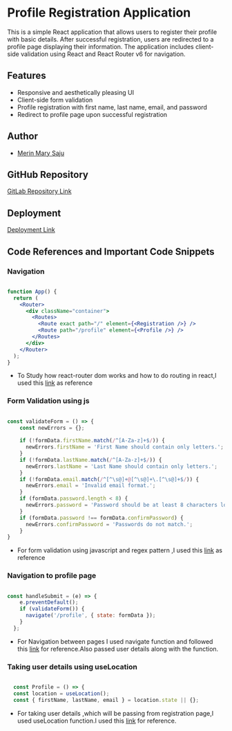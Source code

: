 # Profile Registration Application

This is a simple React application that allows users to register their profile with basic details. After successful registration, users are redirected to a profile page displaying their information. The application includes client-side validation using React and React Router v6 for navigation.

## Features

- Responsive and aesthetically pleasing UI
- Client-side form validation
- Profile registration with first name, last name, email, and password
- Redirect to profile page upon successful registration

## Author

- [Merin Mary Saju](mr457277@dal.ca)

## GitHub Repository

[GitLab Repository Link](https://git.cs.dal.ca/msaju/csci-5709-tutorials/-/tree/main/tutorial2?ref_type=heads)

## Deployment

[Deployment Link](https://your-deployment-link.com)

## Code References and Important Code Snippets

### Navigation

```jsx

function App() {
  return (
    <Router>
      <div className="container">
        <Routes>
          <Route exact path="/" element={<Registration />} />
          <Route path="/profile" element={<Profile />} />
        </Routes>
      </div>
    </Router>
  );
}


```

- To Study how react-router dom works and how to do routing in react,I used this [link](https://reactrouter.com/en/main/route/route) as reference 


### Form Validation using js

```jsx

const validateForm = () => {
    const newErrors = {};
    
    if (!formData.firstName.match(/^[A-Za-z]+$/)) {
      newErrors.firstName = 'First Name should contain only letters.';
    }
    if (!formData.lastName.match(/^[A-Za-z]+$/)) {
      newErrors.lastName = 'Last Name should contain only letters.';
    }
    if (!formData.email.match(/^[^\s@]+@[^\s@]+\.[^\s@]+$/)) {
      newErrors.email = 'Invalid email format.';
    }
    if (formData.password.length < 8) {
      newErrors.password = 'Password should be at least 8 characters long.';
    }
    if (formData.password !== formData.confirmPassword) {
      newErrors.confirmPassword = 'Passwords do not match.';
    }
}

```

- For form validation using javascript and regex pattern ,I used this [link](https://www.geeksforgeeks.org/how-to-validate-form-using-regular-expression-in-javascript/) as reference

### Navigation to profile page

```jsx

const handleSubmit = (e) => {
    e.preventDefault();
    if (validateForm()) {
      navigate('/profile', { state: formData });
    }
  };

```
- For Navigation between pages I used navigate function and followed this [link](https://reactnavigation.org/docs/navigating/) for reference.Also passed user details  along with the function.

### Taking user details using useLocation

```jsx

  const Profile = () => {
  const location = useLocation();
  const { firstName, lastName, email } = location.state || {};

```

- For taking user details ,which will be passing from registration page,I used useLocation function.I used this [link](https://www.kindacode.com/article/react-router-uselocation-hook-tutorial-and-examples/) for reference.



